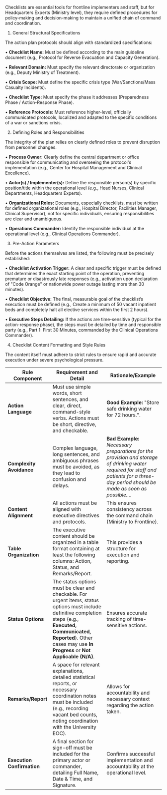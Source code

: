 Checklists are essential tools for frontline implementers and staff, but for Headquarters Experts (Ministry level), they require defined procedures for policy-making and decision-making to maintain a unified chain of command and coordination.

1. General Structural Specifications

The action plan protocols should align with standardized specifications:

• **Checklist Name:** Must be defined according to the main guideline document (e.g., Protocol for Reverse Evacuation and Capacity Generation).

• **Relevant Domain:** Must specify the relevant directorate or organization (e.g., Deputy Ministry of Treatment).

• **Crisis Scope:** Must define the specific crisis type (War/Sanctions/Mass Casualty Incidents).

• **Checklist Type:** Must specify the phase it addresses (Preparedness Phase / Action-Response Phase).

• **Reference Protocols:** Must reference higher-level, officially communicated protocols, localized and adapted to the specific conditions of a war or sanctions crisis.

2. Defining Roles and Responsibilities

The integrity of the plan relies on clearly defined roles to prevent disruption from personnel changes.

• **Process Owner:** Clearly define the central department or office responsible for communicating and overseeing the protocol's implementation (e.g., Center for Hospital Management and Clinical Excellence).

• **Actor(s) / Implementer(s):** Define the responsible person(s) by specific position/title within the operational level (e.g., Head Nurses, Clinical Departments, Headquarters Experts).

• **Organizational Roles:** Documents, especially checklists, must be written for defined organizational roles (e.g., Hospital Director, Facilities Manager, Clinical Supervisor), not for specific individuals, ensuring responsibilities are clear and unambiguous.

• **Operations Commander:** Identify the responsible individual at the operational level (e.g., Clinical Operations Commander).

3. Pre-Action Parameters

Before the actions themselves are listed, the following must be precisely established:

• **Checklist Activation Trigger:** A clear and specific trigger must be defined that determines the exact starting point of the operation, preventing premature or disastrously late responses (e.g., activation upon declaration of "Code Orange" or nationwide power outage lasting more than 30 minutes).

• **Checklist Objective:** The final, measurable goal of the checklist’s execution must be defined (e.g., Create a minimum of 50 vacant inpatient beds and completely halt all elective services within the first 2 hours).

• **Executive Steps Detailing:** If the actions are time-sensitive (typical for the action-response phase), the steps must be detailed by time and responsible party (e.g., Part 1: First 30 Minutes, commanded by the Clinical Operations Commander).

4. Checklist Content Formatting and Style Rules

The content itself must adhere to strict rules to ensure rapid and accurate execution under severe psychological pressure.

| Rule Component             | Requirement and Detail                                       | Rationale/Example                                            |
| -------------------------- | ------------------------------------------------------------ | ------------------------------------------------------------ |
| **Action Language**        | Must use simple words, short sentences, and clear, direct, command-style verbs. Actions must be short, directive, and checkable. | **Good Example:** "Store safe drinking water for 72 hours.". |
| **Complexity Avoidance**   | Complex language, long sentences, and ambiguous phrases must be avoided, as they lead to confusion and delays. | **Bad Example:** *Necessary preparations for the provision and storage of drinking water required for staff and patients for a three-day period should be made as soon as possible...*. |
| **Content Alignment**      | All actions must be aligned with executive directives and protocols. | This ensures consistency across the command chain (Ministry to Frontline). |
| **Table Organization**     | The executive content should be organized in a table format containing at least the following columns: Action, Status, and Remarks/Report. | This provides a structure for execution and reporting.       |
| **Status Options**         | The status options must be clear and checkable. For urgent items, status options must include definitive completion steps (e.g., **Executed, Communicated, Reported**). Other cases may use **In Progress** or **Not Applicable (N/A)**. | Ensures accurate tracking of time-sensitive actions.         |
| **Remarks/Report**         | A space for relevant explanations, detailed statistical reports, or necessary coordination notes must be included (e.g., recording vacant bed counts, noting coordination with the University EOC). | Allows for accountability and necessary context regarding the action taken. |
| **Execution Confirmation** | A final section for sign-off must be included for the primary actor or commander, detailing Full Name, Date & Time, and Signature. | Confirms successful implementation and accountability at the operational level. |
